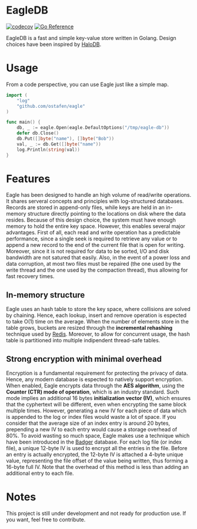 # EagleDB

[![codecov](https://codecov.io/gh/ostafen/eagle/branch/main/graph/badge.svg?token=AEP3KOEXLG)](https://codecov.io/gh/ostafen/eagle)
[![Go Reference](https://pkg.go.dev/badge/badge/github.com/ostafen/eagle.svg)](https://pkg.go.dev/github.com/ostafen/eagle)

EagleDB is a fast and simple key-value store written in Golang. Design choices have been inspired by [HaloDB](https://github.com/yahoo/HaloDB).

# Usage

From a code perspective, you can use Eagle just like a simple map.

```go
import (
	"log"
	"github.com/ostafen/eagle"
)

func main() {
    db, _ := eagle.Open(eagle.DefaultOptions("/tmp/eagle-db"))
    defer db.Close()
    db.Put([]byte("name"), []byte("Bob"))
    val, _ := db.Get([]byte("name"))
    log.Println(string(val))
}
```

# Features

Eagle has been designed to handle an high volume of read/write operations. It shares serveral concepts and principles with log-structured databases. Records are stored in append-only files, while keys are held in an in-memory structure directly pointing to the locations on disk where the data resides. Because of this design choice, the system must have enough memory to hold the entire key space. However, this enables several major advantages. 
First of all, each read and write operation has a predictable performance, since a single seek is required to retrieve any value or to append a new record to the end of the current file that is open for writing. Moreover, since it is not required for data to be sorted, I/O and disk bandwidth are not satured that easily.
Also, in the event of a power loss and data corruption, at most two files must be repaired (the one used by the write thread and the one used by the compaction thread), thus allowing for fast recovery times.


## In-memory structure

Eagle uses an hash table to store the key space, where collisions are solved by chaining. Hence, each lookup, insert and remove operation is espected to take O(1) time on the average. When the number of elements store in the table grows, buckets are resized through the **incremental rehashing** technique used by [Redis](https://kousiknath.medium.com/a-little-internal-on-redis-key-value-storage-implementation-fdf96bac7453). Moreover, to allow for concurrent usage, the hash table is partitioned into multiple indipendent thread-safe tables.


## Strong encryption with minimal overhead

Encryption is a fundamental requirement for protecting the privacy of data. Hence, any modern database is espected to natively support encryption. When enabled, Eagle encrypts data through the **AES algorithm**, using the **Counter (CTR) mode of operation**, which is an industry standard. Such mode implies an additional 16 bytes **initialization vector (IV)**, which ensures that the cyphertext will be different, even when encrypting the same block multiple times.
However, generating a new IV for each piece of data which is appended to the log or index files would waste a lot of space. If you consider that the average size of an index entry is around 20 bytes, prepending a new IV to each entry would cause a storage overhead of 80%. To avoid wasting so much space, Eagle makes use a technique which have been introduced in the [Badger](https://github.com/dgraph-io/badger) database. For each log file (or index file), a unique 12-byte IV is used to encrypt all the entries in the file. Before an entry is actually encrypted, the 12-byte IV is attached a 4-byte unique value, representing the file offset of the value being written, thus forming a 16-byte full IV. Note that the overhead of this method is less than adding an additional entry to each file.

# Notes

This project is still under development and not ready for production use. If you want, feel free to contribute.